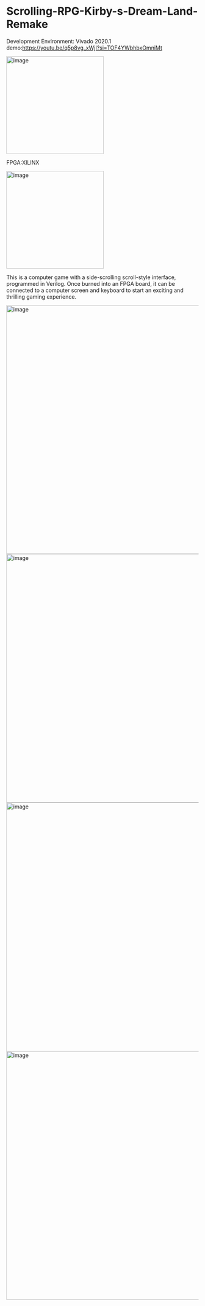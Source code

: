# Scrolling-RPG-Kirby-s-Dream-Land-Remake
Development Environment: Vivado 2020.1
demo:https://youtu.be/q5p8vg_xWjI?si=TOF4YWbhbxOmniMt

<img width="255" alt="image" src="https://github.com/HsuSungTing/Scrolling-RPG-Kirby-s-Dream-Land-Remake/assets/89059171/5545ffc2-5de6-4db3-8586-30d336b9dacb">

FPGA:XILINX

<img width="255" alt="image" src="https://github.com/HsuSungTing/Scrolling-RPG-Kirby-s-Dream-Land-Remake/assets/89059171/096673f7-c2de-4f26-bcec-858fb84cb23a">




This is a computer game with a side-scrolling scroll-style interface, programmed in Verilog. Once burned into an FPGA board, it can be connected to a computer screen and keyboard to start an exciting and thrilling gaming experience.

<img width="650" alt="image" src="https://github.com/HsuSungTing/Scrolling-RPG-Kirby-s-Dream-Land-Remake/assets/89059171/2a4c3a53-1108-4a90-8436-ec5c7afb3b2d">
<img width="650" alt="image" src="https://github.com/HsuSungTing/Scrolling-RPG-Kirby-s-Dream-Land-Remake/assets/89059171/05817a7a-a24f-4a68-9930-0e5f06ca825d">
<img width="650" alt="image" src="https://github.com/HsuSungTing/Scrolling-RPG-Kirby-s-Dream-Land-Remake/assets/89059171/0c846079-4525-473b-a751-13e4da760c4d">
<img width="650" alt="image" src="https://github.com/HsuSungTing/Scrolling-RPG-Kirby-s-Dream-Land-Remake/assets/89059171/1f62e18e-071b-455b-8e7c-42613c7bd60a">


